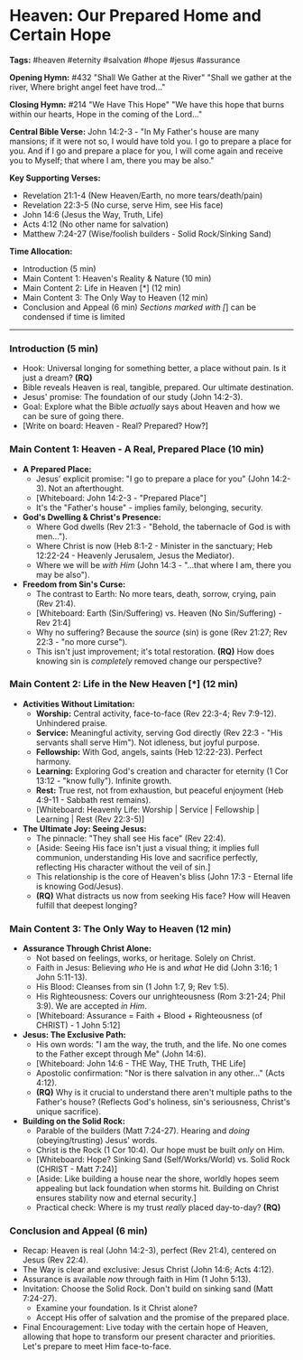# Heaven: Our Prepared Home and Certain Hope

**Tags:** #heaven #eternity #salvation #hope #jesus #assurance

**Opening Hymn:** #432 "Shall We Gather at the River"
"Shall we gather at the river, Where bright angel feet have trod..."

**Closing Hymn:** #214 "We Have This Hope"
"We have this hope that burns within our hearts, Hope in the coming of the Lord..."

**Central Bible Verse:** John 14:2-3 - "In My Father's house are many mansions; if it were not so, I would have told you. I go to prepare a place for you. And if I go and prepare a place for you, I will come again and receive you to Myself; that where I am, there you may be also."

**Key Supporting Verses:**
*   Revelation 21:1-4 (New Heaven/Earth, no more tears/death/pain)
*   Revelation 22:3-5 (No curse, serve Him, see His face)
*   John 14:6 (Jesus the Way, Truth, Life)
*   Acts 4:12 (No other name for salvation)
*   Matthew 7:24-27 (Wise/foolish builders - Solid Rock/Sinking Sand)

**Time Allocation:**
- Introduction (5 min)
- Main Content 1: Heaven's Reality & Nature (10 min)
- Main Content 2: Life in Heaven [*] (12 min)
- Main Content 3: The Only Way to Heaven (12 min)
- Conclusion and Appeal (6 min)
*Sections marked with [*] can be condensed if time is limited

---

### Introduction (5 min)
- Hook: Universal longing for something better, a place without pain. Is it just a dream? **(RQ)**
- Bible reveals Heaven is real, tangible, prepared. Our ultimate destination.
- Jesus' promise: The foundation of our study (John 14:2-3).
- Goal: Explore what the Bible *actually* says about Heaven and how we can be sure of going there.
- [Write on board: Heaven - Real? Prepared? How?]

### Main Content 1: Heaven - A Real, Prepared Place (10 min)
- **A Prepared Place:**
    - Jesus' explicit promise: "I go to prepare a place for you" (John 14:2-3). Not an afterthought.
    - [Whiteboard: John 14:2-3 - "Prepared Place"]
    - It's the "Father's house" - implies family, belonging, security.
- **God's Dwelling & Christ's Presence:**
    - Where God dwells (Rev 21:3 - "Behold, the tabernacle of God is with men...").
    - Where Christ is now (Heb 8:1-2 - Minister in the sanctuary; Heb 12:22-24 - Heavenly Jerusalem, Jesus the Mediator).
    - Where we will be *with Him* (John 14:3 - "...that where I am, there you may be also").
- **Freedom from Sin's Curse:**
    - The contrast to Earth: No more tears, death, sorrow, crying, pain (Rev 21:4).
    - [Whiteboard: Earth (Sin/Suffering) vs. Heaven (No Sin/Suffering) - Rev 21:4]
    - Why no suffering? Because the *source* (sin) is gone (Rev 21:27; Rev 22:3 - "no more curse").
    - This isn't just improvement; it's total restoration. **(RQ)** How does knowing sin is *completely* removed change our perspective?

### Main Content 2: Life in the New Heaven [*] (12 min)
- **Activities Without Limitation:**
    - **Worship:** Central activity, face-to-face (Rev 22:3-4; Rev 7:9-12). Unhindered praise.
    - **Service:** Meaningful activity, serving God directly (Rev 22:3 - "His servants shall serve Him"). Not idleness, but joyful purpose.
    - **Fellowship:** With God, angels, saints (Heb 12:22-23). Perfect harmony.
    - **Learning:** Exploring God's creation and character for eternity (1 Cor 13:12 - "know fully"). Infinite growth.
    - **Rest:** True rest, not from exhaustion, but peaceful enjoyment (Heb 4:9-11 - Sabbath rest remains).
    - [Whiteboard: Heavenly Life: Worship | Service | Fellowship | Learning | Rest (Rev 22:3-5)]
- **The Ultimate Joy: Seeing Jesus:**
    - The pinnacle: "They shall see His face" (Rev 22:4).
    - [Aside: Seeing His face isn't just a visual thing; it implies full communion, understanding His love and sacrifice perfectly, reflecting His character without the veil of sin.]
    - This relationship is the core of Heaven's bliss (John 17:3 - Eternal life is knowing God/Jesus).
    - **(RQ)** What distracts us now from seeking His face? How will Heaven fulfill that deepest longing?

### Main Content 3: The Only Way to Heaven (12 min)
- **Assurance Through Christ Alone:**
    - Not based on feelings, works, or heritage. Solely on Christ.
    - Faith in Jesus: Believing *who* He is and *what* He did (John 3:16; 1 John 5:11-13).
    - His Blood: Cleanses from sin (1 John 1:7, 9; Rev 1:5).
    - His Righteousness: Covers our unrighteousness (Rom 3:21-24; Phil 3:9). We are accepted *in Him*.
    - [Whiteboard: Assurance = Faith + Blood + Righteousness (of CHRIST) - 1 John 5:12]
- **Jesus: The Exclusive Path:**
    - His own words: "I am the way, the truth, and the life. No one comes to the Father except through Me" (John 14:6).
    - [Whiteboard: John 14:6 - THE Way, THE Truth, THE Life]
    - Apostolic confirmation: "Nor is there salvation in any other..." (Acts 4:12).
    - **(RQ)** Why is it crucial to understand there aren't multiple paths to the Father's house? (Reflects God's holiness, sin's seriousness, Christ's unique sacrifice).
- **Building on the Solid Rock:**
    - Parable of the builders (Matt 7:24-27). Hearing and *doing* (obeying/trusting) Jesus' words.
    - Christ is the Rock (1 Cor 10:4). Our hope must be built *only* on Him.
    - [Whiteboard: Hope? Sinking Sand (Self/Works/World) vs. Solid Rock (CHRIST - Matt 7:24)]
    - [Aside: Like building a house near the shore, worldly hopes seem appealing but lack foundation when storms hit. Building on Christ ensures stability now and eternal security.]
    - Practical check: Where is my trust *really* placed day-to-day? **(RQ)**

### Conclusion and Appeal (6 min)
- Recap: Heaven is real (John 14:2-3), perfect (Rev 21:4), centered on Jesus (Rev 22:4).
- The Way is clear and exclusive: Jesus Christ (John 14:6; Acts 4:12).
- Assurance is available *now* through faith in Him (1 John 5:13).
- Invitation: Choose the Solid Rock. Don't build on sinking sand (Matt 7:24-27).
    - Examine your foundation. Is it Christ alone?
    - Accept His offer of salvation and the promise of the prepared place.
- Final Encouragement: Live today with the certain hope of Heaven, allowing that hope to transform our present character and priorities. Let's prepare to meet Him face-to-face.